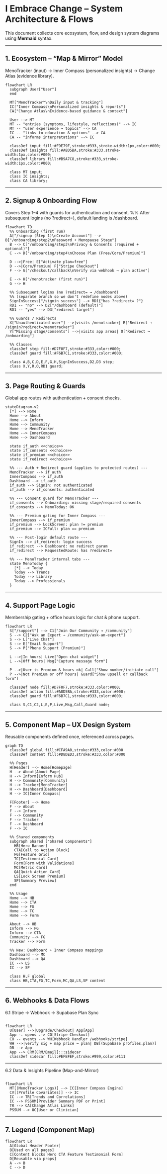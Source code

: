 # I Embrace Change – System Architecture & Flows

This document collects core ecosystem, flow, and design system diagrams using **Mermaid** syntax.  

***

## 1. Ecosystem – “Map & Mirror” Model
MenoTracker (input) → Inner Compass (personalized insights) → Change Atlas (evidence library).

```mermaid
flowchart LR
  subgraph User["User"]
  end

  MT["MenoTracker™\nDaily input & tracking"]
  IC["Inner Compass\nPersonalized insights & reports"]
  CA["Change Atlas\nEvidence-based guidance & context"]

  User --> MT
  MT -- "entries (symptoms, lifestyle, reflections)" --> IC
  MT -- "user experience → topics" --> CA
  IC -- "links to education & options" --> CA
  CA -- "informs interpretations" --> IC

  classDef input fill:#F9E79F,stroke:#333,stroke-width:1px,color:#000;
  classDef insights fill:#A8D5BA,stroke:#333,stroke-width:1px,color:#000;
  classDef library fill:#B9A7C8,stroke:#333,stroke-width:1px,color:#000;

  class MT input;
  class IC insights;
  class CA library;
```

***

## 2. Signup & Onboarding Flow
Covers Step 1–4 with guards for authentication and consent.
%% After subsequent logins (no ?redirect=), default landing is /dashboard.

```mermaid
flowchart TD
  %% Onboarding (first run)
  A["/signup (Step 1)\nCreate Account"] --> B["/onboarding/step2\nPassword + Menopause Stage"]
  B --> C["/onboarding/step3\nPrivacy & Consents (required + optional)"]
  C --> D["/onboarding/step4\nChoose Plan (Free/Core/Premium)"]

  D -->|Free| E["Activate plan=free"]
  D -->|Core/Premium| F["Stripe Checkout"]
  F --> G["/checkout/callback\nVerify via webhook → plan active"]

  E --> H["/menotracker (first run)"]
  G --> H

  %% Subsequent logins (no ?redirect= → /dashboard)
  %% (separate branch so we don't redefine nodes above)
  SignInSuccess["/signin success"] --> RD1{"has ?redirect= ?"}
  RD1 -- "no" --> D2["/dashboard (default)"]
  RD1 -- "yes" --> D3["redirect target"]

  %% Guards / Redirects
  X["Unauthenticated user"] -->|visits /menotracker| R["Redirect → /signin?redirect=/menotracker"]
  Y["Missing stage/consents"] -->|visits app areas| O["Redirect → /onboarding"]

  %% Classes
  classDef step fill:#D7F0F7,stroke:#333,color:#000;
  classDef guard fill:#F6B7C1,stroke:#333,color:#000;

  class A,B,C,D,E,F,G,H,SignInSuccess,D2,D3 step;
  class X,Y,R,O,RD1 guard;

```

***

## 3. Page Routing & Guards
Global app routes with authentication + consent checks.

```mermaid
stateDiagram-v2
  [*] --> Home
  Home --> About
  Home --> Inform
  Home --> Community
  Home --> MenoTracker
  Home --> InnerCompass
  Home --> Dashboard

  state if_auth <<choice>>
  state if_consents <<choice>>
  state if_premium <<choice>>
  state if_redirect <<choice>>

  %% --- Auth + Redirect guard (applies to protected routes) ---
  MenoTracker --> if_auth
  InnerCompass --> if_auth
  Dashboard --> if_auth
  if_auth --> SignIn: not authenticated
  if_auth --> if_consents: authenticated

  %% --- Consent guard for MenoTracker ---
  if_consents --> Onboarding: missing stage/required consents
  if_consents --> MenoToday: OK

  %% --- Premium gating for Inner Compass ---
  InnerCompass --> if_premium
  if_premium --> LockScreen: plan != premium
  if_premium --> ICFull: plan == premium

  %% --- Post-login default route ---
  SignIn --> if_redirect: login success
  if_redirect --> Dashboard: no redirect param
  if_redirect --> RequestedRoute: has ?redirect=

  %% --- MenoTracker internal tabs ---
  state MenoToday {
    [*] --> Today
    Today --> Trends
    Today --> Library
    Today --> Professionals
  }

```

***

## 4. Support Page Logic
Membership gating + office hours logic for chat & phone support.

```mermaid
flowchart LR
  S["/support"] --> C1["Join Our Community → /community"]
  S --> C2["Ask an Expert → /community/ask-an-expert"]
  S --> L["Live Chat"]
  S --> E["Email Support"]
  S --> P["Phone Support (Premium)"]

  L -->|In hours| Live["Open chat widget"]
  L -->|Off hours| Msg["Capture message form"]

  P -->|User is Premium & hours ok| Call["Show number/initiate call"]
  P -->|Not Premium or off hours| Guard["Show upsell or callback form"]

  classDef node fill:#D7F0F7,stroke:#333,color:#000;
  classDef action fill:#A8D5BA,stroke:#333,color:#000;
  classDef guard fill:#F6B7C1,stroke:#333,color:#000;

  class S,C1,C2,L,E,P,Live,Msg,Call,Guard node;
```

***

## 5. Component Map – UX Design System
Reusable components defined once, referenced across pages.

```mermaid
graph TD
  classDef global fill:#CFA9A0,stroke:#333,color:#000
  classDef content fill:#D8DED3,stroke:#333,color:#000

  %% Pages
  H[Header] --> Home[Homepage]
  H --> About[About Page]
  H --> Inform[Inform Hub]
  H --> Community[Community]
  H --> Tracker[MenoTracker]
  H --> Dashboard[Dashboard]
  H --> IC[Inner Compass]

  F[Footer] --> Home
  F --> About
  F --> Inform
  F --> Community
  F --> Tracker
  F --> Dashboard
  F --> IC

  %% Shared components
  subgraph Shared ["Shared Components"]
    HB[Hero Banner]
    CTA[Call to Action Block]
    FG[Feature Grid]
    TC[Testimonial Card]
    Form[Form with Validations]
    MC[Metric Card]
    QA[Quick Action Card]
    LS[Lock Screen Premium]
    SP[Summary Preview]
  end

  %% Usage
  Home --> HB
  Home --> CTA
  Home --> FG
  Home --> TC
  Home --> Form

  About --> HB
  Inform --> FG
  Inform --> CTA
  Community --> FG
  Tracker --> Form

  %% New: Dashboard + Inner Compass mappings
  Dashboard --> MC
  Dashboard --> QA
  IC --> LS
  IC --> SP

  class H,F global
  class HB,CTA,FG,TC,Form,MC,QA,LS,SP content
```

***

## 6. Webhooks & Data Flows

6.1 Stripe → Webhook → Supabase Plan Sync

```mermaid

flowchart LR
  U[User] -->|Upgrade/Checkout| App[App]
  App -. opens .-> CO[Stripe Checkout]
  CO -- events --> WH[Webhook Handler /webhooks/stripe]
  WH -->|verify sig + map price → plan| DB[(Supabase profiles.plan)]
  DB --> App
  App --> CRM[CRM/Email]:::sidecar
  classDef sidecar fill:#EFEFEF,stroke:#999,color:#111

```

***

6.2 Data & Insights Pipeline (Map-and-Mirror)

```mermaid

flowchart LR
  MT[(MenoTracker Logs)] --> IC[Inner Compass Engine]
  CV[(Profile Covariates)] --> IC
  IC --> TR[Trends and Correlations]
  IC --> PSSUM[Provider Summary PDF or Print]
  TR --> CA[Change Atlas Links]
  PSSUM --> UC[User or Clinician]

```

***

## 7. Legend (Component Map)

```mermaid
flowchart LR
  A[Global Header Footer]
  B[Used on all pages]
  C[Content blocks Hero CTA Feature Testimonial Form]
  D[Reusable via props]
  A --> B
  C --> D
```
